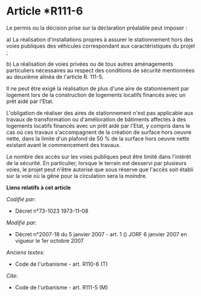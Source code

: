 # Article *R111-6

Le permis ou la décision prise sur la déclaration préalable peut imposer :

a) La réalisation d'installations propres à assurer le stationnement hors des voies publiques des véhicules correspondant aux
caractéristiques du projet ;

b) La réalisation de voies privées ou de tous autres aménagements particuliers nécessaires au respect des conditions de
sécurité mentionnées au deuxième alinéa de l'article R. 111-5.

Il ne peut être exigé la réalisation de plus d'une aire de stationnement par logement lors de la construction de logements
locatifs financés avec un prêt aidé par l'Etat.

L'obligation de réaliser des aires de stationnement n'est pas applicable aux travaux de transformation ou d'amélioration de
bâtiments affectés à des logements locatifs financés avec un prêt aidé par l'Etat, y compris dans le cas où ces travaux
s'accompagnent de la création de surface hors oeuvre nette, dans la limite d'un plafond de 50 % de la surface hors oeuvre
nette existant avant le commencement des travaux.

Le nombre des accès sur les voies publiques peut être limité dans l'intérêt de la sécurité. En particulier, lorsque le
terrain est desservi par plusieurs voies, le projet peut n'être autorisé que sous réserve que l'accès soit établi sur la voie
où la gêne pour la circulation sera la moindre.

**Liens relatifs à cet article**

_Codifié par_:

  - Décret n°73-1023 1973-11-08

_Modifié par_:

  - Décret n°2007-18 du 5 janvier 2007 - art. 1 () JORF 6 janvier 2007 en vigueur le 1er octobre 2007

_Anciens textes_:

  - Code de l'urbanisme - art. R110-6 (T)

_Cite_:

  - Code de l'urbanisme - art. R111-5 (M)
